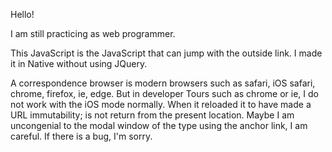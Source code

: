 Hello!


I am still practicing as web programmer.

This JavaScript is the JavaScript that can jump with the outside link.
I made it in Native without using JQuery.

A correspondence browser is modern browsers such as safari, iOS safari, chrome, firefox, ie, edge.
But in developer Tours such as chrome or ie, I do not work with the iOS mode normally.
When it reloaded it to have made a URL immutability; is not return from the present location.
Maybe I am uncongenial to the modal window of the type using the anchor link, I am careful.
If there is a bug, I'm sorry.
